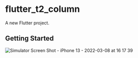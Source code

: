 # flutter_t2_column

A new Flutter project.

## Getting Started

![Simulator Screen Shot - iPhone 13 - 2022-03-08 at 16 17 39](https://user-images.githubusercontent.com/45556052/157186277-ce034b05-f6a0-4221-b123-f97d5f461d06.png)


